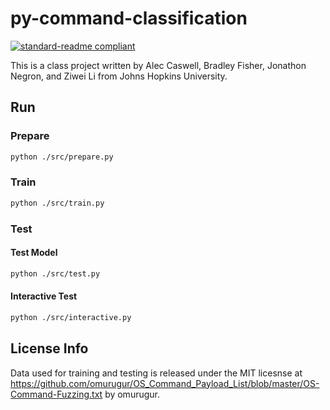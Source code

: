 <!--
 * @Author: liziwei01
 * @Date: 2022-11-01 19:32:03
 * @LastEditors: liziwei01
 * @LastEditTime: 2022-12-03 02:35:06
 * @Description: file content
-->
# py-command-classification

[![standard-readme compliant](https://img.shields.io/badge/readme%20style-standard-brightgreen.svg?style=flat-square)](https://github.com/RichardLitt/standard-readme)

This is a class project written by Alec Caswell, Bradley Fisher, Jonathon Negron, and Ziwei Li from Johns Hopkins University. 

## Run

### Prepare

```bash
python ./src/prepare.py
```

### Train

```bash
python ./src/train.py
```

### Test

#### Test Model

```bash
python ./src/test.py
```

#### Interactive Test

```bash
python ./src/interactive.py
```

## License Info

Data used for training and testing is released under the MIT licesnse at https://github.com/omurugur/OS_Command_Payload_List/blob/master/OS-Command-Fuzzing.txt by omurugur.
